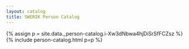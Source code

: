 ```yaml
---
layout: catalog
title: SWERIK Person Catalog
---
```

{% assign p = site.data._person-catalog.i-Xw3dNbwa4hjDiSrSfFCZsz %}
{% include person-catalog.html p=p %}

